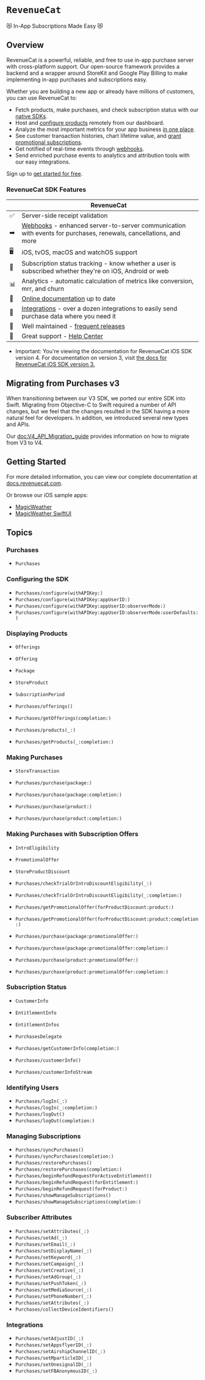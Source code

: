 # ``RevenueCat``

😻 In-App Subscriptions Made Easy 😻

## Overview

RevenueCat is a powerful, reliable, and free to use in-app purchase server with cross-platform support. Our open-source framework provides a backend and a wrapper around StoreKit and Google Play Billing to make implementing in-app purchases and subscriptions easy. 

Whether you are building a new app or already have millions of customers, you can use RevenueCat to:

  * Fetch products, make purchases, and check subscription status with our [native SDKs](https://docs.revenuecat.com/docs/installation). 
  * Host and [configure products](https://docs.revenuecat.com/docs/entitlements) remotely from our dashboard. 
  * Analyze the most important metrics for your app business [in one place](https://docs.revenuecat.com/docs/charts).
  * See customer transaction histories, chart lifetime value, and [grant promotional subscriptions](https://docs.revenuecat.com/docs/customers).
  * Get notified of real-time events through [webhooks](https://docs.revenuecat.com/docs/webhooks).
  * Send enriched purchase events to analytics and attribution tools with our easy integrations.

Sign up to [get started for free](https://app.revenuecat.com/signup).

### RevenueCat SDK Features
|   | RevenueCat |
| --- | --- |
✅ | Server-side receipt validation
➡️ | [Webhooks](https://docs.revenuecat.com/docs/webhooks) - enhanced server-to-server communication with events for purchases, renewals, cancellations, and more
🖥 | iOS, tvOS, macOS and watchOS support
🎯 | Subscription status tracking - know whether a user is subscribed whether they're on iOS, Android or web
📊 | Analytics - automatic calculation of metrics like conversion, mrr, and churn
📝 | [Online documentation](https://docs.revenuecat.com/docs) up to date
🔀 | [Integrations](https://www.revenuecat.com/integrations) - over a dozen integrations to easily send purchase data where you need it
💯 | Well maintained - [frequent releases](https://github.com/RevenueCat/purchases-ios/releases)
📮 | Great support - [Help Center](https://community.revenuecat.com)

- Important: You're viewing the documentation for RevenueCat iOS SDK version 4.
For documentation on version 3, visit [the docs for RevenueCat iOS SDK version 3.](https://sdk.revenuecat.com/ios/index.html)

## Migrating from Purchases v3
When transitioning between our V3 SDK, we ported our entire SDK into Swift. 
Migrating from Objective-C to Swift required a number of API changes, but we feel that the
changes resulted in the SDK having a more natural feel for developers. In addition,
we introduced several new types and APIs.

Our <doc:V4_API_Migration_guide> provides information on how to migrate from V3 to V4. 

## Getting Started
For more detailed information, you can view our complete documentation at [docs.revenuecat.com](https://docs.revenuecat.com/docs).

Or browse our iOS sample apps:
- [MagicWeather](https://github.com/RevenueCat/purchases-ios/tree/main/Examples/MagicWeather)
- [MagicWeather SwiftUI](https://github.com/RevenueCat/purchases-ios/tree/main/Examples/MagicWeatherSwiftUI)

## Topics

### Purchases
- ``Purchases``

### Configuring the SDK
- ``Purchases/configure(withAPIKey:)``
- ``Purchases/configure(withAPIKey:appUserID:)``
- ``Purchases/configure(withAPIKey:appUserID:observerMode:)``
- ``Purchases/configure(withAPIKey:appUserID:observerMode:userDefaults:)``

### Displaying Products
- ``Offerings``
- ``Offering``
- ``Package``
- ``StoreProduct``
- ``SubscriptionPeriod``

- ``Purchases/offerings()``
- ``Purchases/getOfferings(completion:)``
- ``Purchases/products(_:)``
- ``Purchases/getProducts(_:completion:)``

### Making Purchases
- ``StoreTransaction``

- ``Purchases/purchase(package:)``
- ``Purchases/purchase(package:completion:)``
- ``Purchases/purchase(product:)``
- ``Purchases/purchase(product:completion:)``

### Making Purchases with Subscription Offers
- ``IntroEligibility``
- ``PromotionalOffer``
- ``StoreProductDiscount``

- ``Purchases/checkTrialOrIntroDiscountEligibility(_:)``
- ``Purchases/checkTrialOrIntroDiscountEligibility(_:completion:)``
- ``Purchases/getPromotionalOffer(forProductDiscount:product:)``
- ``Purchases/getPromotionalOffer(forProductDiscount:product:completion:)``
- ``Purchases/purchase(package:promotionalOffer:)``
- ``Purchases/purchase(package:promotionalOffer:completion:)``
- ``Purchases/purchase(product:promotionalOffer:)``
- ``Purchases/purchase(product:promotionalOffer:completion:)``

### Subscription Status
- ``CustomerInfo``
- ``EntitlementInfo``
- ``EntitlementInfos``
- ``PurchasesDelegate``

- ``Purchases/getCustomerInfo(completion:)``
- ``Purchases/customerInfo()``
- ``Purchases/customerInfoStream``

### Identifying Users
- ``Purchases/logIn(_:)``
- ``Purchases/logIn(_:completion:)``
- ``Purchases/logOut()``
- ``Purchases/logOut(completion:)``

### Managing Subscriptions
- ``Purchases/syncPurchases()``
- ``Purchases/syncPurchases(completion:)``
- ``Purchases/restorePurchases()``
- ``Purchases/restorePurchases(completion:)``
- ``Purchases/beginRefundRequestForActiveEntitlement()``
- ``Purchases/beginRefundRequest(forEntitlement:)``
- ``Purchases/beginRefundRequest(forProduct:)``
- ``Purchases/showManageSubscriptions()``
- ``Purchases/showManageSubscriptions(completion:)``

### Subscriber Attributes
- ``Purchases/setAttributes(_:)``
- ``Purchases/setAd(_:)``
- ``Purchases/setEmail(_:)``
- ``Purchases/setDisplayName(_:)``
- ``Purchases/setKeyword(_:)``
- ``Purchases/setCampaign(_:)``
- ``Purchases/setCreative(_:)``
- ``Purchases/setAdGroup(_:)``
- ``Purchases/setPushToken(_:)``
- ``Purchases/setMediaSource(_:)``
- ``Purchases/setPhoneNumber(_:)``
- ``Purchases/setAttributes(_:)``
- ``Purchases/collectDeviceIdentifiers()``

### Integrations
- ``Purchases/setAdjustID(_:)``
- ``Purchases/setAppsflyerID(_:)``
- ``Purchases/setAirshipChannelID(_:)``
- ``Purchases/setMparticleID(_:)``
- ``Purchases/setOnesignalID(_:)``
- ``Purchases/setFBAnonymousID(_:)``
